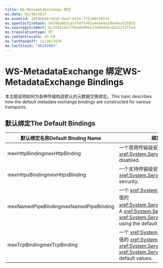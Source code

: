 ```yaml
---
title: WS-MetadataExchange 绑定
ms.date: 03/30/2017
ms.assetid: 10f8de5d-b81d-4ea7-b37e-7f2c00c39714
ms.openlocfilehash: 94f0ba602cd1f58f5491a44a64e24be8ea52895b
ms.sourcegitcommit: bc293b14af795e0e999e3304dd40c0222cf2ffe4
ms.translationtype: MT
ms.contentlocale: zh-CN
ms.lasthandoff: 11/26/2020
ms.locfileid: "96293983"
---
```

# <a name="ws-metadataexchange-bindings"></a><span data-ttu-id="2b7ec-102">WS-MetadataExchange 绑定</span><span class="sxs-lookup"><span data-stu-id="2b7ec-102">WS-MetadataExchange Bindings</span></span>

<span data-ttu-id="2b7ec-103">本主题说明如何为各种传输构造默认的元数据交换绑定。</span><span class="sxs-lookup"><span data-stu-id="2b7ec-103">This topic describes how the default metadata exchange bindings are constructed for various transports.</span></span>  
  
## <a name="the-default-bindings"></a><span data-ttu-id="2b7ec-104">默认绑定</span><span class="sxs-lookup"><span data-stu-id="2b7ec-104">The Default Bindings</span></span>  
  
|<span data-ttu-id="2b7ec-105">默认绑定名称</span><span class="sxs-lookup"><span data-stu-id="2b7ec-105">Default Binding Name</span></span>|<span data-ttu-id="2b7ec-106">绑定的构造方式</span><span class="sxs-lookup"><span data-stu-id="2b7ec-106">How the binding is constructed</span></span>|  
|--------------------------|------------------------------------|  
|<span data-ttu-id="2b7ec-107">mexHttpBinding</span><span class="sxs-lookup"><span data-stu-id="2b7ec-107">mexHttpBinding</span></span>|<span data-ttu-id="2b7ec-108">一个禁用传输级安全性的 <xref:System.ServiceModel.WSHttpBinding>。</span><span class="sxs-lookup"><span data-stu-id="2b7ec-108">A <xref:System.ServiceModel.WSHttpBinding> with transport-level security disabled.</span></span>|  
|<span data-ttu-id="2b7ec-109">mexHttpsBinding</span><span class="sxs-lookup"><span data-stu-id="2b7ec-109">mexHttpsBinding</span></span>|<span data-ttu-id="2b7ec-110">一个支持传输级安全性的 <xref:System.ServiceModel.WSHttpBinding>。</span><span class="sxs-lookup"><span data-stu-id="2b7ec-110">A <xref:System.ServiceModel.WSHttpBinding> that supports transport-level security.</span></span>|  
|<span data-ttu-id="2b7ec-111">mexNamedPipeBinding</span><span class="sxs-lookup"><span data-stu-id="2b7ec-111">mexNamedPipeBinding</span></span>|<span data-ttu-id="2b7ec-112">一个 <xref:System.ServiceModel.Channels.CustomBinding>，它具有使用默认值的 <xref:System.ServiceModel.Channels.NamedPipeTransportBindingElement>。</span><span class="sxs-lookup"><span data-stu-id="2b7ec-112">A  <xref:System.ServiceModel.Channels.CustomBinding> with a <xref:System.ServiceModel.Channels.NamedPipeTransportBindingElement> using the default values.</span></span>|  
|<span data-ttu-id="2b7ec-113">mexTcpBinding</span><span class="sxs-lookup"><span data-stu-id="2b7ec-113">mexTcpBinding</span></span>|<span data-ttu-id="2b7ec-114">一个 <xref:System.ServiceModel.Channels.CustomBinding>，它具有使用默认值的 <xref:System.ServiceModel.Channels.TcpTransportBindingElement>。</span><span class="sxs-lookup"><span data-stu-id="2b7ec-114">A <xref:System.ServiceModel.Channels.CustomBinding> with a <xref:System.ServiceModel.Channels.TcpTransportBindingElement> using default values.</span></span>|
